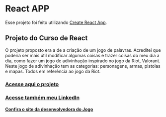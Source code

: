 # React APP

Esse projeto foi feito utilizando [Create React App](https://github.com/facebook/create-react-app).

## Projeto do Curso de React

O projeto proposto era a de a criação de um jogo de palavras. Acreditei que poderia ser mais útil modificar algumas coisas e trazer coisas do meu dia a dia, como fazer um jogo de adivinhação inspirado no jogo da Riot, Valorant.
Neste jogo de adivinhação tem as categorias: personagens, armas, pistolas e mapas. Todos em referência ao jogo da Riot.

### [Acesse aqui o projeto](https://gustavoanalise.github.io/ValorantGameBuild/index.html)
### [Acesse também meu LinkedIn](https://www.linkedin.com/in/gustavo-analise-a85738133/)
#### [Confira o site da desenvolvedora do Jogo](https://www.riotgames.com/pt-br)
